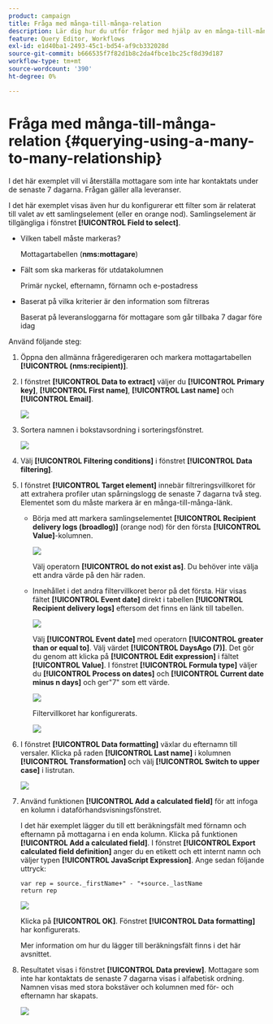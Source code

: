 ```yaml
---
product: campaign
title: Fråga med många-till-många-relation
description: Lär dig hur du utför frågor med hjälp av en många-till-många-relation
feature: Query Editor, Workflows
exl-id: e1d40ba1-2493-45c1-bd54-af9cb332028d
source-git-commit: b666535f7f82d1b8c2da4fbce1bc25cf8d39d187
workflow-type: tm+mt
source-wordcount: '390'
ht-degree: 0%

---
```


# Fråga med många-till-många-relation {#querying-using-a-many-to-many-relationship}



I det här exemplet vill vi återställa mottagare som inte har kontaktats under de senaste 7 dagarna. Frågan gäller alla leveranser.

I det här exemplet visas även hur du konfigurerar ett filter som är relaterat till valet av ett samlingselement (eller en orange nod). Samlingselement är tillgängliga i fönstret **[!UICONTROL Field to select]**.

* Vilken tabell måste markeras?

  Mottagartabellen (**nms:mottagare**)

* Fält som ska markeras för utdatakolumnen

  Primär nyckel, efternamn, förnamn och e-postadress

* Baserat på vilka kriterier är den information som filtreras

  Baserat på leveransloggarna för mottagare som går tillbaka 7 dagar före idag

Använd följande steg:

1. Öppna den allmänna frågeredigeraren och markera mottagartabellen **[!UICONTROL (nms:recipient)]**.
1. I fönstret **[!UICONTROL Data to extract]** väljer du **[!UICONTROL Primary key]**, **[!UICONTROL First name]**, **[!UICONTROL Last name]** och **[!UICONTROL Email]**.

   ![](assets/query_editor_nveau_33.png)

1. Sortera namnen i bokstavsordning i sorteringsfönstret.

   ![](assets/query_editor_nveau_34.png)

1. Välj **[!UICONTROL Filtering conditions]** i fönstret **[!UICONTROL Data filtering]**.
1. I fönstret **[!UICONTROL Target element]** innebär filtreringsvillkoret för att extrahera profiler utan spårningslogg de senaste 7 dagarna två steg. Elementet som du måste markera är en många-till-många-länk.

   * Börja med att markera samlingselementet **[!UICONTROL Recipient delivery logs (broadlog)]** (orange nod) för den första **[!UICONTROL Value]**-kolumnen.

     ![](assets/query_editor_nveau_67.png)

     Välj operatorn **[!UICONTROL do not exist as]**. Du behöver inte välja ett andra värde på den här raden.

   * Innehållet i det andra filtervillkoret beror på det första. Här visas fältet **[!UICONTROL Event date]** direkt i tabellen **[!UICONTROL Recipient delivery logs]** eftersom det finns en länk till tabellen.

     ![](assets/query_editor_nveau_36.png)

     Välj **[!UICONTROL Event date]** med operatorn **[!UICONTROL greater than or equal to]**. Välj värdet **[!UICONTROL DaysAgo (7)]**. Det gör du genom att klicka på **[!UICONTROL Edit expression]** i fältet **[!UICONTROL Value]**. I fönstret **[!UICONTROL Formula type]** väljer du **[!UICONTROL Process on dates]** och **[!UICONTROL Current date minus n days]** och ger&quot;7&quot; som ett värde.

     ![](assets/query_editor_nveau_37.png)

     Filtervillkoret har konfigurerats.

     ![](assets/query_editor_nveau_38.png)

1. I fönstret **[!UICONTROL Data formatting]** växlar du efternamn till versaler. Klicka på raden **[!UICONTROL Last name]** i kolumnen **[!UICONTROL Transformation]** och välj **[!UICONTROL Switch to upper case]** i listrutan.

   ![](assets/query_editor_nveau_39.png)

1. Använd funktionen **[!UICONTROL Add a calculated field]** för att infoga en kolumn i dataförhandsvisningsfönstret.

   I det här exemplet lägger du till ett beräkningsfält med förnamn och efternamn på mottagarna i en enda kolumn. Klicka på funktionen **[!UICONTROL Add a calculated field]**. I fönstret **[!UICONTROL Export calculated field definition]** anger du en etikett och ett internt namn och väljer typen **[!UICONTROL JavaScript Expression]**. Ange sedan följande uttryck:

   ```
   var rep = source._firstName+" - "+source._lastName
   return rep
   ```

   ![](assets/query_editor_nveau_40.png)

   Klicka på **[!UICONTROL OK]**. Fönstret **[!UICONTROL Data formatting]** har konfigurerats.

   Mer information om hur du lägger till beräkningsfält finns i det här avsnittet.

1. Resultatet visas i fönstret **[!UICONTROL Data preview]**. Mottagare som inte har kontaktats de senaste 7 dagarna visas i alfabetisk ordning. Namnen visas med stora bokstäver och kolumnen med för- och efternamn har skapats.

   ![](assets/query_editor_nveau_41.png)
